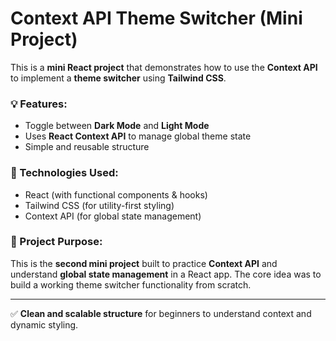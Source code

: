 # Context API Theme Switcher (Mini Project)

This is a **mini React project** that demonstrates how to use the **Context API** to implement a **theme switcher** using **Tailwind CSS**.

### 💡 Features:
- Toggle between **Dark Mode** and **Light Mode**
- Uses **React Context API** to manage global theme state
- Simple and reusable structure

### 🔧 Technologies Used:
- React (with functional components & hooks)
- Tailwind CSS (for utility-first styling)
- Context API (for global state management)

### 📂 Project Purpose:
This is the **second mini project** built to practice **Context API** and understand **global state management** in a React app. The core idea was to build a working theme switcher functionality from scratch.

---

✅ **Clean and scalable structure** for beginners to understand context and dynamic styling.

